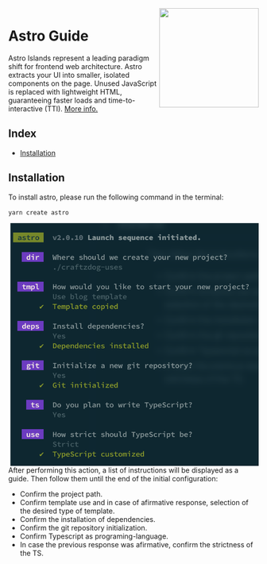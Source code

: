 <img src="" align="right" width="200" height="200" />

# Astro Guide

Astro Islands represent a leading paradigm shift for frontend web architecture. Astro extracts your UI into smaller,
isolated components on the page. Unused JavaScript is replaced with lightweight HTML, guaranteeing faster
loads and time-to-interactive (TTI). [More info.](https://astro.build/)

## Index

- [Installation](#installation)

## Installation

To install astro, please run the following command in the terminal:

```
yarn create astro
```

<img src="https://github.com/Gorachevsky/guides/blob/develop/frameworks/astro/docs/images/astro-init-v2.png?raw=true" align="right" width="500" />

After performing this action, a list of instructions will be displayed as a guide. Then follow them until the end of the initial configuration:

- Confirm the project path.
- Confirm template use and in case of afirmative response, selection of the desired type of template.
- Confirm the installation of dependencies.
- Confirm the git repository initialization.
- Confirm Typescript as programing-language.
- In case the previous response was afirmative, confirm the strictness of the TS.
